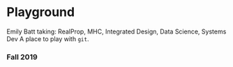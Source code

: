 # Playground
Emily Batt taking: RealProp, MHC, Integrated Design, Data Science, Systems Dev
A place to play with `git`.

### Fall 2019
